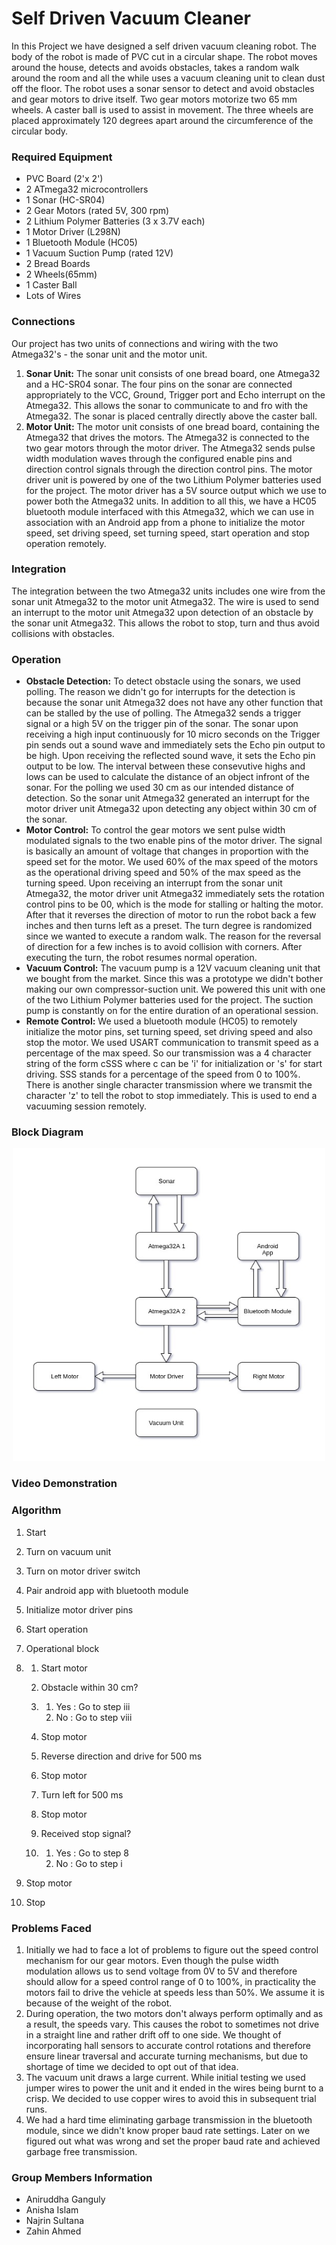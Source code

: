 # Self Driven Vacuum Cleaner

In this Project we have designed a self driven vacuum cleaning robot. The body of the robot is made of PVC cut in a circular shape. The robot moves around the house, detects and avoids obstacles, takes a random walk around the room and all the while uses a vacuum cleaning unit to clean dust off the floor. The robot uses a sonar sensor to detect and avoid obstacles and gear motors to drive itself. Two gear motors motorize two 65 mm wheels. A caster ball is used to assist in movement. The three wheels are placed approximately 120 degrees apart around the circumference of the circular body.

### Required Equipment

- PVC Board (2'x 2')
- 2 ATmega32 microcontrollers
- 1 Sonar (HC-SR04)
- 2 Gear Motors (rated 5V, 300 rpm)
- 2 Lithium Polymer Batteries (3 x 3.7V each)
- 1 Motor Driver (L298N)
- 1 Bluetooth Module (HC05)
- 1 Vacuum Suction Pump (rated 12V)
- 2 Bread Boards
- 2 Wheels(65mm)
- 1 Caster Ball
- Lots of Wires

### Connections


Our project has two units of connections and wiring with the two Atmega32's - the sonar unit and the motor unit.

1. **Sonar Unit:** The sonar unit consists of one bread board, one Atmega32 and a HC-SR04 sonar. The four pins on the sonar are connected appropriately to the VCC, Ground, Trigger port and Echo interrupt on the Atmega32. This allows the sonar to communicate to and fro with the Atmega32. The sonar is placed centrally directly above the caster ball.
2. **Motor Unit:** The motor unit consists of one bread board, containing the Atmega32 that drives the motors. The Atmega32 is connected to the two gear motors through the motor driver. The Atmega32 sends pulse width modulation waves through the configured enable pins and direction control signals through the direction control pins. The motor driver unit is powered by one of the two Lithium Polymer batteries used for the project. The motor driver has a 5V source output which we use to power both the Atmega32 units. In addition to all this, we have a HC05 bluetooth module interfaced with this Atmega32, which we can use in association with an Android app from a phone to initialize the motor speed, set driving speed, set turning speed, start operation and stop operation remotely.

### Integration

The integration between the two Atmega32 units includes one wire from the sonar unit Atmega32 to the motor unit Atmega32. The wire is used to send an interrupt to the motor unit Atmega32 upon detection of an obstacle by the sonar unit Atmega32. This allows the robot to stop, turn and thus avoid collisions with obstacles.

### Operation

- **Obstacle Detection:** To detect obstacle using the sonars, we used polling. The reason we didn't go for interrupts for the detection is because the sonar unit Atmega32 does not have any other function that can be stalled by the use of polling. The Atmega32 sends a trigger signal or a high 5V on the trigger pin of the sonar. The sonar upon receiving a high input continuously for 10 micro seconds on the Trigger pin sends out a sound wave and immediately sets the Echo pin output to be high. Upon receiving the reflected sound wave, it sets the Echo pin output to be low. The interval between these consevutive highs and lows can be used to calculate the distance of an object infront of the sonar. For the polling we used 30 cm as our intended distance of detection. So the sonar unit Atmega32 generated an interrupt for the motor driver unit Atmega32 upon detecting any object within 30 cm of the sonar.
- **Motor Control:** To control the gear motors we sent pulse width modulated signals to the two enable pins of the motor driver. The signal is basically an amount of voltage that changes in proportion with the speed set for the motor. We used 60% of the max speed of the motors as the operational driving speed and 50% of the max speed as the turning speed. Upon receiving an interrupt from the sonar unit Atmega32, the motor driver unit Atmega32 immediately sets the rotation control pins to be 00, which is the mode for stalling or halting the motor. After that it reverses the direction of motor to run the robot back a few inches and then turns left as a preset. The turn degree is randomized since we wanted to execute a random walk. The reason for the reversal of direction for a few inches is to avoid collision with corners. After executing the turn, the robot resumes normal operation.
- **Vacuum Control:** The vacuum pump is a 12V vacuum cleaning unit that we bought from the market. Since this was a prototype we didn't bother making our own compressor-suction unit. We powered this unit with one of the two Lithium Polymer batteries used for the project. The suction pump is constantly on for the entire duration of an operational session.
- **Remote Control:** We used a bluetooth module (HC05) to remotely initialize the motor pins, set turning speed, set driving speed and also stop the motor. We used USART communication to transmit speed as a percentage of the max speed. So our transmission was a 4 character string of the form cSSS where c can be 'i' for initialization or 's' for start driving. SSS stands for a percentage of the speed from 0 to 100%. There is another single character transmission where we transmit the character 'z' to tell the robot to stop immediately. This is used to end a vacuuming session remotely.

### Block Diagram
<p align="center">
<img src="https://github.com/Shukti042/Self-Driven-Vacuum-Cleaner/blob/master/block-diagram.jpg" height=500 width=500>
</p>

### Video Demonstration





### Algorithm

1. Start

2. Turn on vacuum unit

3. Turn on motor driver switch

4. Pair android app with bluetooth module

5. Initialize motor driver pins

6. Start operation

7. Operational block

8. 1. Start motor

   2. Obstacle within 30 cm?

   3. 1. Yes : Go to step iii
      2. No : Go to step viii

   4. Stop motor

   5. Reverse direction and drive for 500 ms

   6. Stop motor

   7. Turn left for 500 ms

   8. Stop motor

   9. Received stop signal?

   10. 1. Yes : Go to step 8
       2. No : Go to step i

9. Stop motor

10. Stop

### Problems Faced

1. Initially we had to face a lot of problems to figure out the speed control mechanism for our gear motors. Even though the pulse width modulation allows us to send voltage from 0V to 5V and therefore should allow for a speed control range of 0 to 100%, in practicality the motors fail to drive the vehicle at speeds less than 50%. We assume it is because of the weight of the robot.
2. During operation, the two motors don't always perform optimally and as a result, the speeds vary. This causes the robot to sometimes not drive in a straight line and rather drift off to one side. We thought of incorporating hall sensors to accurate control rotations and therefore ensure linear traversal and accurate turning mechanisms, but due to shortage of time we decided to opt out of that idea.
3. The vacuum unit draws a large current. While initial testing we used jumper wires to power the unit and it ended in the wires being burnt to a crisp. We decided to use copper wires to avoid this in subsequent trial runs.
4. We had a hard time eliminating garbage transmission in the bluetooth module, since we didn't know proper baud rate settings. Later on we figured out what was wrong and set the proper baud rate and achieved garbage free transmission.

### Group Members Information

- Aniruddha Ganguly
- Anisha Islam
- Najrin Sultana
- Zahin Ahmed